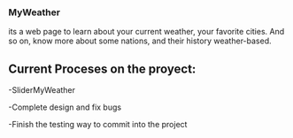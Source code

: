 ### MyWeather


its a web page to learn about your current weather, your favorite cities. And so on, know more about some nations, and their history weather-based.

## Current Proceses on the proyect:

-SliderMyWeather

-Complete design and fix bugs

-Finish the testing way to commit into the project 




